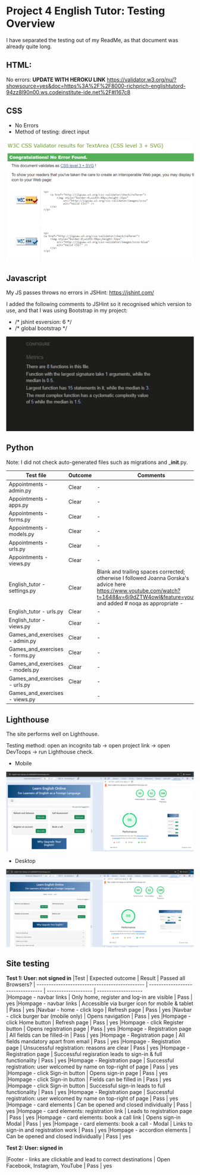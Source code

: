 # Project 4 English Tutor: Testing Overview 

I have separated the testing out of my ReadMe, as that document was already quite long.

## HTML:

No errors:  **UPDATE WITH HEROKU LINK**
https://validator.w3.org/nu/?showsource=yes&doc=https%3A%2F%2F8000-richprich-englishtutord-94zz8l90n00.ws.codeinstitute-ide.net%2F#l167c8

## CSS
- No Errors
- Method of testing: direct input

![CSS Validator](read-me_images/css-validator_no-errors.PNG)

## Javascript
My JS passes throws no errors in JSHint: https://jshint.com/

I added the following comments to JSHint so it recognised which version to use, and that I was using Bootstrap in my project: 

- /* jshint esversion: 6 */
- /* global bootstrap */

![JSHint Validator](read-me_images/jshint-feedback.PNG)

## Python

Note: I did not check auto-generated files such as migrations and ___init__.py.  

|Test file                                          | Outcome	                |  Comments              
| ---------------------------------------------	| ---------------------------------	| -------------------	  	
|Appointments - admin.py                    |  Clear      | -    |  
|Appointments - apps.py                    |   Clear      | -    |  
|Appointments - forms.py                   |  Clear      | -    |  
|Appointments - models.py                   | Clear      | -    |   
|Appointments - urls.py                   | Clear      | -    |   
|Appointments - views.py                   | Clear      | -    |  
|English_tutor - settings.py                   | Clear       | Blank and trailing spaces corrected; otherwise I followed Joanna Gorska's advice here https://www.youtube.com/watch?t=1648&v=6j9dZTW4owI&feature=youtu.be and added # noqa as appropriate -    |   
|English_tutor - urls.py                   | Clear      | -    |   
|English_tutor - views.py                   | Clear      | -    |   
|Games_and_exercises - admin.py                    | Clear       | -    |  
|Games_and_exercises - forms.py                   |   Clear     | -    |  
|Games_and_exercises - models.py                   | Clear       | -    |   
|Games_and_exercises - urls.py                   |  Clear     | -    |   
|Games_and_exercises - views.py                   |       | -    |   

## Lighthouse 

The site performs well on Lighthouse.

Testing method: open an incognito tab -> open project link -> open DevToops -> run Lighthouse check.  

- Mobile

![Lighthouse Mobile](read-me_images/lighthouse-mobile.PNG)

- Desktop

![Lighthouse Desktop](read-me_images/lighthouse-desktop.PNG)

## Site testing

**Test 1: User: not signed in**
|Test                                           | Expected outcome	                |  Result             | Passed all Browsers?
| ---------------------------------------------	| ---------------------------------	| -------------------	 | -------------------	 	
|Hompage - navbar links                  | Only home, register and log-in are visible         | Pass   |  yes
|Hompage - navbar links                  | Accessible via burger icon for mobile & tablet         | Pass   |  yes
|Navbar - home - click logo                     | Refresh page             	        | Pass    	      	| yes
|Navbar - click burger bar (mobile only)        | Opens navigation         	        | Pass    | yes
|Hompage - click Home button                    | Refresh page             	        | Pass  | yes
|Hompage - click Register button                | Opens registration page               | Pass  | yes
|Hompage - Registration page                    | All fields can be filled-in              | Pass  | yes
|Hompage - Registration page                    | All fields mandatory  apart from email             | Pass  | yes
|Hompage - Registration page                    | Unsucessful registration: reasons are clear             | Pass  | yes
|Hompage - Registration page                    | Successful regisration leads to sign-in & full functionality             | Pass  | yes
|Hompage - Registration page                    | Successful registration: user welcomed by name on top-right of page             | Pass  | yes
|Hompage - click Sign-in button                 | Opens sign-in page          | Pass   | yes
|Hompage - click Sign-in button                 | Fields can be filled in          | Pass   | yes 
|Hompage - click Sign-in button                 | Successful sign-in leads to full functionality         | Pass   | yes 
|Hompage - Registration page                    | Successful registration: user welcomed by name on top-right of page             | Pass  | yes
|Hompage - card elements                        | Can be opened and closed individually         | Pass   | yes 
|Hompage - card elements: registration link     | Leads to registration page         | Pass   | yes 
|Hompage - card elements: book a call  link     | Opens sign-in Modal         | Pass   | yes 
|Hompage - card elements: book a call - Modal   | Links to sign-in and registration work        | Pass   | yes 
|Hompage - accordion elements                   | Can be opened and closed individually          | Pass   | yes 

**Test 2: User: signed in**


|Footer - links are clickable and lead to correct destinations  | Open Facebook, Instagram, YouTube        | Pass   | yes 
